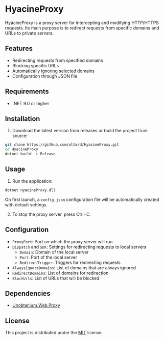 ﻿# HyacineProxy

HyacineProxy is a proxy server for intercepting and modifying HTTP/HTTPS requests. Its main purpose is to redirect requests from specific domains and URLs to private servers.

## Features

- Redirecting requests from specified domains
- Blocking specific URLs
- Automatically ignoring selected domains
- Configuration through JSON file

## Requirements

- .NET 9.0 or higher

## Installation

1. Download the latest version from releases or build the project from source:

```bash
git clone https://github.com/ultard/HyacineProxy.git
cd HyacineProxy
dotnet build -c Release
```

## Usage

1. Run the application:

```bash
dotnet HyacineProxy.dll
```

On first launch, a `config.json` configuration file will be automatically created with default settings.

2. To stop the proxy server, press Ctrl+C.

## Configuration

- `ProxyPort`: Port on which the proxy server will run
- `Dispatch` and `SDK`: Settings for redirecting requests to local servers
    - `Domain`: Domain of the local server
    - `Port`: Port of the local server
    - `RedirectTrigger`: Triggers for redirecting requests
- `AlwaysIgnoreDomains`: List of domains that are always ignored
- `RedirectDomains`: List of domains for redirection
- `BlockUrls`: List of URLs that will be blocked

## Dependencies

- [Unobtanium.Web.Proxy](https://www.nuget.org/packages/Unobtanium.Web.Proxy/)

## License

This project is distributed under the [MIT](LICENSE) license.